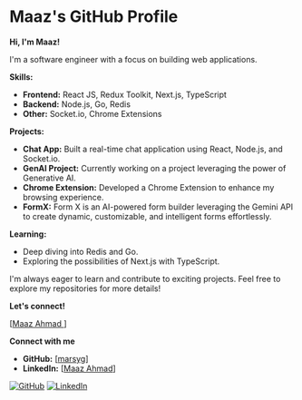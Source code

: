 # Maaz's GitHub Profile

**Hi, I'm Maaz!**

I'm a software engineer with a focus on building web applications. 

**Skills:**

* **Frontend:** React JS, Redux Toolkit, Next.js, TypeScript
* **Backend:** Node.js, Go, Redis
* **Other:** Socket.io, Chrome Extensions

**Projects:**

* **Chat App:** Built a real-time chat application using React, Node.js, and Socket.io.
* **GenAI Project:** Currently working on a project leveraging the power of Generative AI.
* **Chrome Extension:** Developed a Chrome Extension to enhance my browsing experience.
* **FormX:** Form X is an AI-powered form builder leveraging the Gemini API to create dynamic, customizable, and intelligent forms effortlessly.

**Learning:**

* Deep diving into Redis and Go.
* Exploring the possibilities of Next.js with TypeScript.

I'm always eager to learn and contribute to exciting projects. Feel free to explore my repositories for more details!

**Let's connect!** 

[[Maaz Ahmad ](https://www.linkedin.com/in/maaz-ahmad1)] 

**Connect with me**

* **GitHub:** [[marsyg](https://github.com/marsyg)]
* **LinkedIn:** [[Maaz Ahmad](https://www.linkedin.com/in/maaz-ahmad1)] 


[![GitHub](https://img.shields.io/badge/GitHub-marsyg-blue?style=flat-square)](https://github.com/marsyg)
[![LinkedIn](https://img.shields.io/badge/LinkedIn-Maaz%20Ahmad-blue?style=flat-square)](https://www.linkedin.com/in/maaz-ahmad1) 

